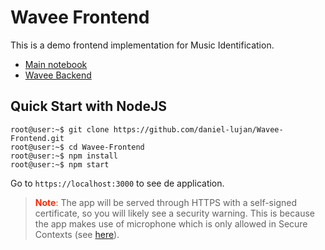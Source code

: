 # Wavee Frontend
This is a demo frontend implementation for Music Identification.
- [Main notebook]( https://colab.research.google.com/drive/1w5HK-IM3Xicz4tUH1ZckwTCUDeDXX-Ln)
- [Wavee Backend](https://github.com/daniel-lujan/Wavee-Backend)

## Quick Start with NodeJS
```console
root@user:~$ git clone https://github.com/daniel-lujan/Wavee-Frontend.git
root@user:~$ cd Wavee-Frontend
root@user:~$ npm install
root@user:~$ npm start
```
Go to `https://localhost:3000` to see de application.
> <font color="#ff2a00">**Note**: </font> The app will be served through HTTPS with a self-signed certificate, so you will likely see a security warning. This is because the app makes use of microphone which is only allowed in Secure Contexts (see [here](https://developer.mozilla.org/en-US/docs/Web/API/MediaDevices/getUserMedia)).
